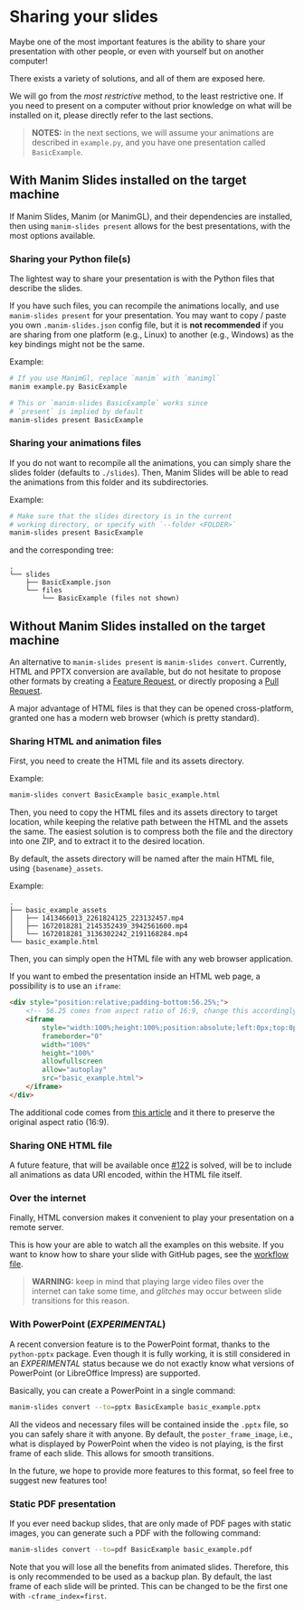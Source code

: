 # Sharing your slides

Maybe one of the most important features is the ability to share your
presentation with other people, or even with yourself but on another computer!

There exists a variety of solutions, and all of them are exposed here.

We will go from the *most restrictive* method, to the least restrictive one.
If you need to present on a computer without prior knowledge on what will be
installed on it, please directly refer to the last sections.

> **NOTES:** in the next sections, we will assume your animations are described
in `example.py`, and you have one presentation called `BasicExample`.

## With Manim Slides installed on the target machine

If Manim Slides, Manim (or ManimGL), and their dependencies are installed, then
using `manim-slides present` allows for the best presentations, with the most
options available.

### Sharing your Python file(s)

The lightest way to share your presentation is with the Python files that
describe the slides.

If you have such files, you can recompile the animations locally, and use
`manim-slides present` for your presentation. You may want to copy / paste
you own `.manim-slides.json` config file, but it is **not recommended** if
you are sharing from one platform (e.g., Linux) to another (e.g., Windows) as
the key bindings might not be the same.

Example:

```bash
# If you use ManimGl, replace `manim` with `manimgl`
manim example.py BasicExample

# This or `manim-slides BasicExample` works since
# `present` is implied by default
manim-slides present BasicExample
```

### Sharing your animations files

If you do not want to recompile all the animations, you can simply share the
slides folder (defaults to `./slides`). Then, Manim Slides will be able to read
the animations from this folder and its subdirectories.

Example:

```bash
# Make sure that the slides directory is in the current
# working directory, or specify with `--folder <FOLDER>`
manim-slides present BasicExample
```

and the corresponding tree:

```
.
└── slides
    ├── BasicExample.json
    └── files
        └── BasicExample (files not shown)
```

## Without Manim Slides installed on the target machine

An alternative to `manim-slides present` is `manim-slides convert`.
Currently, HTML and PPTX conversion are available, but do not hesitate to propose
other formats by creating a
[Feature Request](https://github.com/jeertmans/manim-slides/issues/new/choose),
or directly proposing a
[Pull Request](https://github.com/jeertmans/manim-slides/compare).

A major advantage of HTML files is that they can be opened cross-platform,
granted one has a modern web browser (which is pretty standard).

### Sharing HTML and animation files

First, you need to create the HTML file and its assets directory.

Example:

```bash
manim-slides convert BasicExample basic_example.html
```

Then, you need to copy the HTML files and its assets directory to target location,
while keeping the relative path between the HTML and the assets the same. The
easiest solution is to compress both the file and the directory into one ZIP,
and to extract it to the desired location.

By default, the assets directory will be named after the main HTML file, using `{basename}_assets`.

Example:

```
.
├── basic_example_assets
│   ├── 1413466013_2261824125_223132457.mp4
│   ├── 1672018281_2145352439_3942561600.mp4
│   └── 1672018281_3136302242_2191168284.mp4
└── basic_example.html
```

Then, you can simply open the HTML file with any web browser application.

If you want to embed the presentation inside an HTML web page, a possibility is
to use an `iframe`:

```html
<div style="position:relative;padding-bottom:56.25%;">
    <!-- 56.25 comes from aspect ratio of 16:9, change this accordingly -->
    <iframe
        style="width:100%;height:100%;position:absolute;left:0px;top:0px;"
        frameborder="0"
        width="100%"
        height="100%"
        allowfullscreen
        allow="autoplay"
        src="basic_example.html">
    </iframe>
</div>
```

The additional code comes from
[this article](https://faq.dailymotion.com/hc/en-us/articles/360022841393-How-to-preserve-the-player-aspect-ratio-on-a-responsive-page)
and it there to preserve the original aspect ratio (16:9).


### Sharing ONE HTML file

A future feature, that will be available once
[#122](https://github.com/jeertmans/manim-slides/issues/122) is solved, will be
to include all animations as data URI encoded, within the HTML file itself.

### Over the internet

Finally, HTML conversion makes it convenient to play your presentation on a
remote server.

This is how your are able to watch all the examples on this website. If you want
to know how to share your slide with GitHub pages, see the
[workflow file](https://github.com/jeertmans/manim-slides/blob/main/.github/workflows/pages.yml).

> **WARNING:** keep in mind that playing large video files over the internet
can take some time, and *glitches* may occur between slide transitions for this
reason.

### With PowerPoint (*EXPERIMENTAL*)

A recent conversion feature is to the PowerPoint format, thanks to the
`python-pptx` package. Even though it is fully working,
it is still considered in an *EXPERIMENTAL* status because we do not
exactly know what versions of PowerPoint (or LibreOffice Impress) are supported.

Basically, you can create a PowerPoint in a single command:

```bash
manim-slides convert --to=pptx BasicExample basic_example.pptx
```

All the videos and necessary files will be contained inside the `.pptx` file, so
you can safely share it with anyone. By default, the `poster_frame_image`, i.e.,
what is displayed by PowerPoint when the video is not playing, is the first
frame of each slide. This allows for smooth transitions.

In the future, we hope to provide more features to this format,
so feel free to suggest new features too!

### Static PDF presentation

If you ever need backup slides, that are only made of PDF pages
with static images, you can generate such a PDF with the following command:

```bash
manim-slides convert --to=pdf BasicExample basic_example.pdf
```

Note that you will lose all the benefits from animated slides. Therefore,
this is only recommended to be used as a backup plan. By default, the last frame
of each slide will be printed. This can be changed to be the first one with
`-cframe_index=first`.
